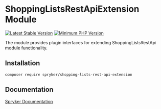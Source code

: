 # ShoppingListsRestApiExtension Module
[![Latest Stable Version](https://poser.pugx.org/spryker/shopping-lists-rest-api-extension/v/stable.svg)](https://packagist.org/packages/spryker/shopping-lists-rest-api-extension)
[![Minimum PHP Version](https://img.shields.io/badge/php-%3E%3D%207.4-8892BF.svg)](https://php.net/)

The module provides plugin interfaces for extending ShoppingListsRestApi module functionality.

## Installation

```
composer require spryker/shopping-lists-rest-api-extension
```

## Documentation

[Spryker Documentation](https://docs.spryker.com)
